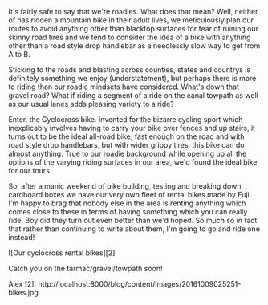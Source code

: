 <!--t It&#039;s all about the bike t-->
<!--d It&#039;s fairly safe to say that we&#039;re roadies. What does that mean? Well, neither of has ridden a mountain bike in their adult lives, we d-->
<!--tag Musings tag-->
<!--image http://localhost:8000/blog/content/images/20161009025313-2016-06-07_all-about-the-bike_large.jpg image-->

It's fairly safe to say that we're roadies. What does that mean? Well, neither of has ridden a mountain bike in their adult lives, we meticulously plan our routes to avoid anything other than blacktop surfaces for fear of ruining our skinny road tires and we tend to consider the idea of a bike with anything other than a road style drop handlebar as a needlessly slow way to get from A to B.

Sticking to the roads and blasting across counties, states and countrys is definitely something we enjoy (understatement), but perhaps there is more to riding than our roadie mindsets have considered. What's down that gravel road? What if riding a segment of a ride on the canal towpath as well as our usual lanes adds pleasing variety to a ride?

Enter, the Cyclocross bike. Invented for the bizarre cycling sport which inexplicably involves having to carry your bike over fences and up stairs, it turns out to be the ideal all-road bike; fast enough on the road and with road style drop handlebars, but with wider grippy tires, this bike can do almost anything. True to our roadie background while opening up all the options of the varying riding surfaces in our area, we'd found the ideal bike for our tours.

So, after a manic weekend of bike building, testing and breaking down cardboard boxes we have our very own fleet of rental bikes made by Fuji. I'm happy to brag that nobody else in the area is renting anything which comes close to these in terms of having something which you can really ride. Boy did they turn out even better than we'd hoped. So much so in fact that rather than continuing to write about them, I'm going to go and ride one instead!

![Our cyclocross rental bikes][2]

Catch you on the tarmac/gravel/towpath soon!

Alex
  [2]: http://localhost:8000/blog/content/images/20161009025251-bikes.jpg